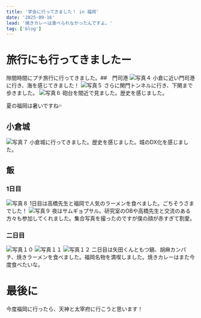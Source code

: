 ```yaml
---
title: '学会に行ってきました！ in 福岡'
date: '2025-09-16'
lead: '焼きカレーは食べられなかったんですよ。'
tag: ['blog']
---
```


# 旅行にも行ってきましたー

隙間時間にプチ旅行に行ってきました。##　門司港
![写真４](./4.jpg)
小倉に近い門司港に行き、海を感じてきました！
![写真５](./5.jpg)
さらに関門トンネルに行き、下関まで歩きました。
![写真６](./6.jpg)
砲台を間近で見ました。歴史を感じました。

夏の福岡は暑いですね💦

## 小倉城

![写真７](./7.jpg)
小倉城に行ってきました。歴史を感じました。城のDX化を感じました。

## 飯

### 1日目

![写真８](./8.jpg)
1日目は高橋先生と福岡で人気のラーメンを食べました。ごちそうさまでした！
![写真９](./9.jpg)
夜はサムギョプサル。研究室のOBや高橋先生と交流のある方々も参加してくれました。集合写真を撮ったのですが僕の顔が赤すぎて割愛。

### 二日目

![写真１０](./10.jpg)
![写真１１](./11.jpg)
![写真１２](./12.jpg)
二日目は矢田くんともつ鍋、胡麻カンパチ、焼きラーメンを食べました。福岡名物を満喫しました。焼きカレーはまた今度食べたいな。

# 最後に

今度福岡に行ったら、天神と太宰府に行こうと思います！
